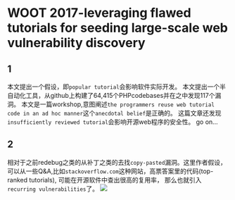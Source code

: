 # WOOT 2017-leveraging flawed tutorials for seeding large-scale web vulnerability discovery

## 1
本文提出一个假设，即`popular tutorial`会影响软件实际开发。
本文提出一个半自动化工具，从github上构建了64,415个PHPcodebases并在之中发现117个漏洞。
本文是一篇workshop,意图阐述`the programmers reuse web tutorial code in an ad hoc manner`这个`anecdotal belief`是正确的。
这篇文章还发现`insufficiently reviewed tutorial`会影响开源web程序的安全性。
go on...

## 2

相对于之前redebug之类的从补丁之类的去找`copy-pasted`漏洞。这里作者假设，可以从一些Q&A,比如`stackoverflow.com`这种网站，高票答案里的代码(top-ranked tutorials),
可能在开源软件中查出很高的复用率， 那么也就引入`recurring vulnerabilities`了。
![](https://penlab-1252869057.cos.ap-beijing.myqcloud.com/2019-12-04-110755.jpg)
